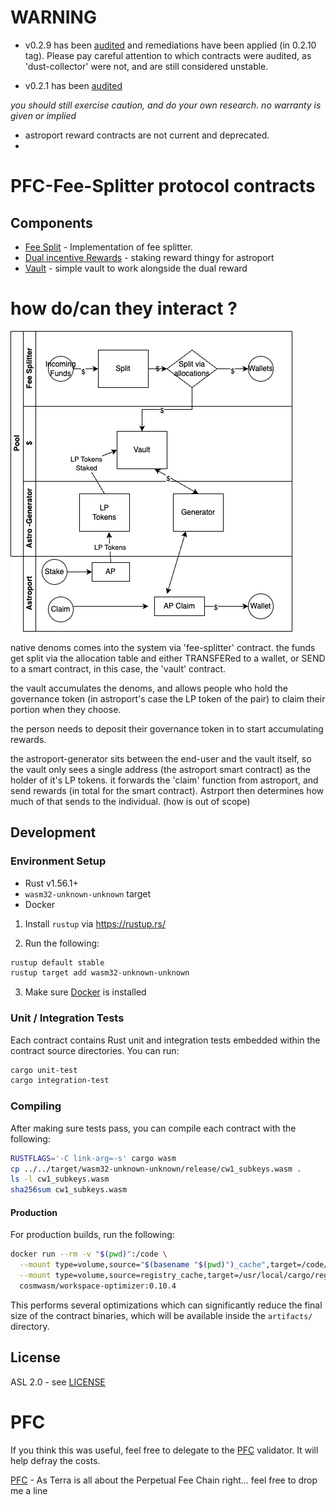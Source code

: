 # WARNING
* v0.2.9 has been [audited](https://github.com/SCV-Security/PublicReports/blob/a2d955cac6398f78a3cd067a04bda147ec7ba5c3/CW%2FPFC%2FPFC%20-%20Steak%20%26%20Fee%20Split%20-%20Audit%20Report%20v1.0.pdf
  ) and remediations have been applied (in 0.2.10 tag). Please pay careful attention to which contracts were audited, as 'dust-collector' were not, and are still considered unstable.

* v0.2.1 has been [audited](https://github.com/SCV-Security/PublicReports/blob/main/CW/NFTswitch/NFTswitch%20-%20Fee%20Split%20Contract%20Audit%20Report%201.0.pdf)

 
*you should still exercise caution, and do your own research. no warranty is given or implied*

* astroport reward contracts are not current and deprecated.
* 
# PFC-Fee-Splitter protocol contracts


## Components

* [Fee Split](./contracts/pfc-fee-splitter) - Implementation of fee splitter.
* [Dual incentive Rewards](./contracts/pfc-astroport-generator) - staking reward thingy for astroport 
* [Vault](./contracts/pfc-vault-contract) - simple vault to work alongside the dual reward 


# how do/can they interact ?

![](./images/overview.png "overview")

native denoms comes into the system via 'fee-splitter' contract. the funds get split via the allocation table
and either TRANSFERed to a wallet, or SEND to a smart contract, in this case, the 'vault' contract.

the vault accumulates the denoms, and allows people who hold the governance token (in astroport's case the LP token of the pair) to claim their portion when they choose.

the person needs to deposit their governance token in to start accumulating rewards.

the astroport-generator sits between the end-user and the vault itself, so the vault only sees a single address (the astroport smart contract) as the holder of it's LP tokens.
it forwards the 'claim' function from astroport, and send rewards (in total for the smart contract).
Astrport then determines how much of that sends to the individual. (how is out of scope)
## Development

### Environment Setup

- Rust v1.56.1+
- `wasm32-unknown-unknown` target
- Docker

1. Install `rustup` via https://rustup.rs/

2. Run the following:

```sh
rustup default stable
rustup target add wasm32-unknown-unknown
```

3. Make sure [Docker](https://www.docker.com/) is installed

### Unit / Integration Tests

Each contract contains Rust unit and integration tests embedded within the contract source directories. You can run:

```sh
cargo unit-test
cargo integration-test
```

### Compiling

After making sure tests pass, you can compile each contract with the following:

```sh
RUSTFLAGS='-C link-arg=-s' cargo wasm
cp ../../target/wasm32-unknown-unknown/release/cw1_subkeys.wasm .
ls -l cw1_subkeys.wasm
sha256sum cw1_subkeys.wasm
```

#### Production

For production builds, run the following:

```sh
docker run --rm -v "$(pwd)":/code \
  --mount type=volume,source="$(basename "$(pwd)")_cache",target=/code/target \
  --mount type=volume,source=registry_cache,target=/usr/local/cargo/registry \
  cosmwasm/workspace-optimizer:0.10.4
```

This performs several optimizations which can significantly reduce the final size of the contract binaries, which will
be available inside the `artifacts/` directory.

## License
ASL 2.0 - see [LICENSE](./LICENSE) 

# PFC
If you think this was useful, feel free to delegate to the [PFC](https://station.terra.money/validator/terravaloper12g4nkvsjjnl0t7fvq3hdcw7y8dc9fq69nyeu9q) validator. It will help defray the costs.

[PFC](https://twitter.com/PFC_Validator) - As Terra is all about the Perpetual Fee Chain right... feel free to drop me a line

